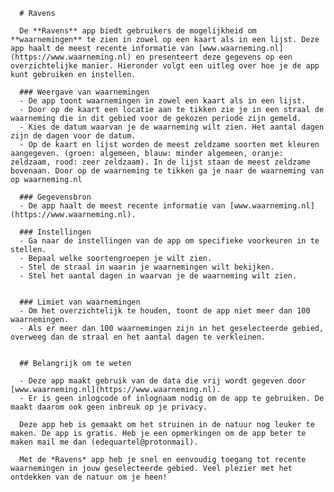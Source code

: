       # Ravens

      De **Ravens** app biedt gebruikers de mogelijkheid om **waarnemingen** te zien in zowel op een kaart als in een lijst. Deze app haalt de meest recente informatie van [www.waarneming.nl](https://www.waarneming.nl) en presenteert deze gegevens op een overzichtelijke manier. Hieronder volgt een uitleg over hoe je de app kunt gebruiken en instellen.

      ### Weergave van waarnemingen
      - De app toont waarnemingen in zowel een kaart als in een lijst.
      - Door op de kaart een locatie aan te tikken zie je in een straal de waarneming die in dit gebied voor de gekozen periode zijn gemeld.
      - Kies de datum waarvan je de waarneming wilt zien. Het aantal dagen zijn de dagen voor de datum.
      - Op de kaart en lijst worden de meest zeldzame soorten met kleuren aangegeven. (groen: algemeen, blauw: minder algemeen, oranje: zeldzaam, rood: zeer zeldzaam). In de lijst staan de meest zeldzame bovenaan. Door op de waarneming te tikken ga je naar de waarneming van op waarneming.nl
        
      ### Gegevensbron
      - De app haalt de meest recente informatie van [www.waarneming.nl](https://www.waarneming.nl).

      ### Instellingen
      - Ga naar de instellingen van de app om specifieke voorkeuren in te stellen.
      - Bepaal welke soortengroepen je wilt zien.
      - Stel de straal in waarin je waarnemingen wilt bekijken.
      - Stel het aantal dagen in waarvan je de waarneming wilt zien.


      ### Limiet van waarnemingen
      - Om het overzichtelijk te houden, toont de app niet meer dan 100 waarnemingen.
      - Als er meer dan 100 waarnemingen zijn in het geselecteerde gebied, overweeg dan de straal en het aantal dagen te verkleinen.
      

      ## Belangrijk om te weten

      - Deze app maakt gebruik van de data die vrij wordt gegeven door [www.waarneming.nl](https://www.waarneming.nl).
      - Er is geen inlogcode of inlognaam nodig om de app te gebruiken. De maakt daarom ook geen inbreuk op je privacy.
      
      Deze app heb is gemaakt om het struinen in de natuur nog leuker te maken. De app is gratis. Heb je een opmerkingen om de app beter te maken mail me dan (edequartel@protonmail).

      Met de *Ravens* app heb je snel en eenvoudig toegang tot recente waarnemingen in jouw geselecteerde gebied. Veel plezier met het ontdekken van de natuur om je heen!
